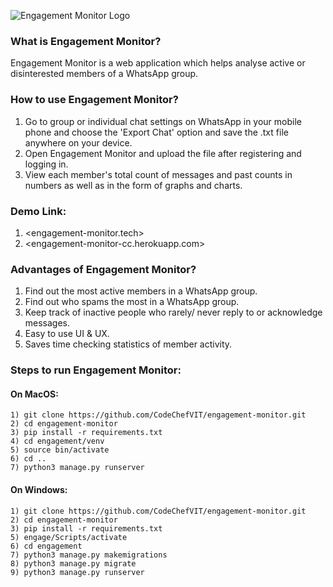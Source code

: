 ![Engagement Monitor Logo](https://github.com/akshatvg/engagement-monitor/blob/master/static/img/Logo.png "Engagement Monitor Logo")

### What is Engagement Monitor?
Engagement Monitor is a web application which helps analyse active or disinterested members of a WhatsApp group.


### How to use Engagement Monitor?
1) Go to group or individual chat settings on WhatsApp in your mobile phone and choose the 'Export Chat' option and save the .txt file anywhere on your device.
2) Open Engagement Monitor and upload the file after registering and logging in.
3) View each member's total count of messages and past counts in numbers as well as in the form of graphs and charts.


### Demo Link:
1) <engagement-monitor.tech>
2) <engagement-monitor-cc.herokuapp.com>

### Advantages of Engagement Monitor?
1) Find out the most active members in a WhatsApp group.
2) Find out who spams the most in a WhatsApp group.
3) Keep track of inactive people who rarely/ never reply to or acknowledge messages.
4) Easy to use UI & UX.
5) Saves time checking statistics of member activity.


### Steps to run Engagement Monitor:

#### On MacOS:
```
1) git clone https://github.com/CodeChefVIT/engagement-monitor.git
2) cd engagement-monitor
3) pip install -r requirements.txt
4) cd engagement/venv
5) source bin/activate
6) cd ..
7) python3 manage.py runserver
```

#### On Windows:
```
1) git clone https://github.com/CodeChefVIT/engagement-monitor.git
2) cd engagement-monitor
3) pip install -r requirements.txt
5) engage/Scripts/activate
6) cd engagement
7) python3 manage.py makemigrations
8) python3 manage.py migrate
9) python3 manage.py runserver
```
